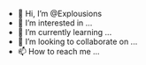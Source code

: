 - 👋 Hi, I’m @Explousions
- 👀 I’m interested in ...
- 🌱 I’m currently learning ...
- 💞️ I’m looking to collaborate on ...
- 📫 How to reach me ...

<!---
Explousions/Explousions is a ✨ special ✨ repository because its `README.md` (this file) appears on your GitHub profile.
You can click the Preview link to take a look at your changes.
--->
